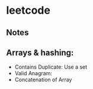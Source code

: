 # leetcode

## Notes

## Arrays & hashing:

- Contains Duplicate: Use a set
- Valid Anagram: 
- Concatenation of Array